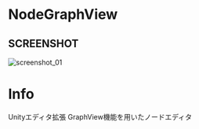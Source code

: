 
# NodeGraphView

## SCREENSHOT
![screenshot_01](https://user-images.githubusercontent.com/86211525/126427109-a394499a-2a7d-4d2e-8b53-7812a3bd2e79.png)

# Info
Unityエディタ拡張 GraphView機能を用いたノードエディタ  
